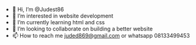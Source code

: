 - 👋 Hi, I’m @Judest86
- 👀 I’m interested in website development 
- 🌱 I’m currently learning html and css 
- 💞️ I’m looking to collaborate on building a better website 
- 📫 How to reach me juded869@gmail.com or whatsapp 08133499453 

<!---
Judest86/Judest86 is a ✨ special ✨ repository because its `README.md` (this file) appears on your GitHub profile.
You can click the Preview link to take a look at your changes.
--->
